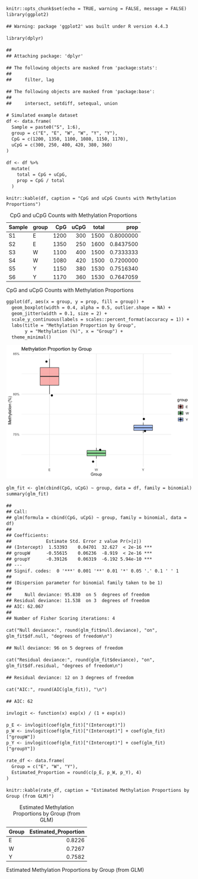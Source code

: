     knitr::opts_chunk$set(echo = TRUE, warning = FALSE, message = FALSE)
    library(ggplot2)

    ## Warning: package 'ggplot2' was built under R version 4.4.3

    library(dplyr)

    ## 
    ## Attaching package: 'dplyr'

    ## The following objects are masked from 'package:stats':
    ## 
    ##     filter, lag

    ## The following objects are masked from 'package:base':
    ## 
    ##     intersect, setdiff, setequal, union

    # Simulated example dataset
    df <- data.frame(
      Sample = paste0("S", 1:6),
      group = c("E", "E", "W", "W", "Y", "Y"),
      CpG = c(1200, 1350, 1100, 1080, 1150, 1170),
      uCpG = c(300, 250, 400, 420, 380, 360)
    )

    df <- df %>%
      mutate(
        total = CpG + uCpG,
        prop = CpG / total
      )

    knitr::kable(df, caption = "CpG and uCpG Counts with Methylation Proportions")

<table>
<caption>CpG and uCpG Counts with Methylation Proportions</caption>
<thead>
<tr class="header">
<th style="text-align: left;">Sample</th>
<th style="text-align: left;">group</th>
<th style="text-align: right;">CpG</th>
<th style="text-align: right;">uCpG</th>
<th style="text-align: right;">total</th>
<th style="text-align: right;">prop</th>
</tr>
</thead>
<tbody>
<tr class="odd">
<td style="text-align: left;">S1</td>
<td style="text-align: left;">E</td>
<td style="text-align: right;">1200</td>
<td style="text-align: right;">300</td>
<td style="text-align: right;">1500</td>
<td style="text-align: right;">0.8000000</td>
</tr>
<tr class="even">
<td style="text-align: left;">S2</td>
<td style="text-align: left;">E</td>
<td style="text-align: right;">1350</td>
<td style="text-align: right;">250</td>
<td style="text-align: right;">1600</td>
<td style="text-align: right;">0.8437500</td>
</tr>
<tr class="odd">
<td style="text-align: left;">S3</td>
<td style="text-align: left;">W</td>
<td style="text-align: right;">1100</td>
<td style="text-align: right;">400</td>
<td style="text-align: right;">1500</td>
<td style="text-align: right;">0.7333333</td>
</tr>
<tr class="even">
<td style="text-align: left;">S4</td>
<td style="text-align: left;">W</td>
<td style="text-align: right;">1080</td>
<td style="text-align: right;">420</td>
<td style="text-align: right;">1500</td>
<td style="text-align: right;">0.7200000</td>
</tr>
<tr class="odd">
<td style="text-align: left;">S5</td>
<td style="text-align: left;">Y</td>
<td style="text-align: right;">1150</td>
<td style="text-align: right;">380</td>
<td style="text-align: right;">1530</td>
<td style="text-align: right;">0.7516340</td>
</tr>
<tr class="even">
<td style="text-align: left;">S6</td>
<td style="text-align: left;">Y</td>
<td style="text-align: right;">1170</td>
<td style="text-align: right;">360</td>
<td style="text-align: right;">1530</td>
<td style="text-align: right;">0.7647059</td>
</tr>
</tbody>
</table>

CpG and uCpG Counts with Methylation Proportions

    ggplot(df, aes(x = group, y = prop, fill = group)) +
      geom_boxplot(width = 0.4, alpha = 0.5, outlier.shape = NA) +
      geom_jitter(width = 0.1, size = 2) +
      scale_y_continuous(labels = scales::percent_format(accuracy = 1)) +
      labs(title = "Methylation Proportion by Group",
           y = "Methylation (%)", x = "Group") +
      theme_minimal()

![](README_files/figure-markdown_strict/setup-1.png)

    glm_fit <- glm(cbind(CpG, uCpG) ~ group, data = df, family = binomial)
    summary(glm_fit)

    ## 
    ## Call:
    ## glm(formula = cbind(CpG, uCpG) ~ group, family = binomial, data = df)
    ## 
    ## Coefficients:
    ##             Estimate Std. Error z value Pr(>|z|)    
    ## (Intercept)  1.53393    0.04701  32.627  < 2e-16 ***
    ## groupW      -0.55615    0.06236  -8.919  < 2e-16 ***
    ## groupY      -0.39126    0.06319  -6.192 5.94e-10 ***
    ## ---
    ## Signif. codes:  0 '***' 0.001 '**' 0.01 '*' 0.05 '.' 0.1 ' ' 1
    ## 
    ## (Dispersion parameter for binomial family taken to be 1)
    ## 
    ##     Null deviance: 95.830  on 5  degrees of freedom
    ## Residual deviance: 11.538  on 3  degrees of freedom
    ## AIC: 62.067
    ## 
    ## Number of Fisher Scoring iterations: 4

    cat("Null deviance:", round(glm_fit$null.deviance), "on", glm_fit$df.null, "degrees of freedom\n")

    ## Null deviance: 96 on 5 degrees of freedom

    cat("Residual deviance:", round(glm_fit$deviance), "on", glm_fit$df.residual, "degrees of freedom\n")

    ## Residual deviance: 12 on 3 degrees of freedom

    cat("AIC:", round(AIC(glm_fit)), "\n")

    ## AIC: 62

    invlogit <- function(x) exp(x) / (1 + exp(x))

    p_E <- invlogit(coef(glm_fit)["(Intercept)"])
    p_W <- invlogit(coef(glm_fit)["(Intercept)"] + coef(glm_fit)["groupW"])
    p_Y <- invlogit(coef(glm_fit)["(Intercept)"] + coef(glm_fit)["groupY"])

    rate_df <- data.frame(
      Group = c("E", "W", "Y"),
      Estimated_Proportion = round(c(p_E, p_W, p_Y), 4)
    )

    knitr::kable(rate_df, caption = "Estimated Methylation Proportions by Group (from GLM)")

<table>
<caption>Estimated Methylation Proportions by Group (from GLM)</caption>
<thead>
<tr class="header">
<th style="text-align: left;">Group</th>
<th style="text-align: right;">Estimated_Proportion</th>
</tr>
</thead>
<tbody>
<tr class="odd">
<td style="text-align: left;">E</td>
<td style="text-align: right;">0.8226</td>
</tr>
<tr class="even">
<td style="text-align: left;">W</td>
<td style="text-align: right;">0.7267</td>
</tr>
<tr class="odd">
<td style="text-align: left;">Y</td>
<td style="text-align: right;">0.7582</td>
</tr>
</tbody>
</table>

Estimated Methylation Proportions by Group (from GLM)
